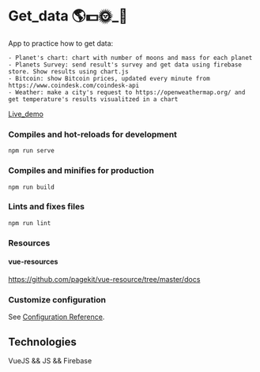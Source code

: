 # Get_data 🌎__💵__🌞_🌌

App to practice how to get data:

    - Planet's chart: chart with number of moons and mass for each planet
    - Planets Survey: send result's survey and get data using firebase store. Show results using chart.js
    - Bitcoin: show Bitcoin prices, updated every minute from https://www.coindesk.com/coindesk-api
    - Weather: make a city's request to https://openweathermap.org/ and get temperature's results visualitzed in a chart

[Live_demo](https://get-data-crr257.firebaseapp.com)

### Compiles and hot-reloads for development
```
npm run serve
```
### Compiles and minifies for production
```
npm run build
```
### Lints and fixes files
```
npm run lint
```
### Resources

#### vue-resources
https://github.com/pagekit/vue-resource/tree/master/docs


### Customize configuration
See [Configuration Reference](https://cli.vuejs.org/config/).

## Technologies

VueJS && JS && Firebase
